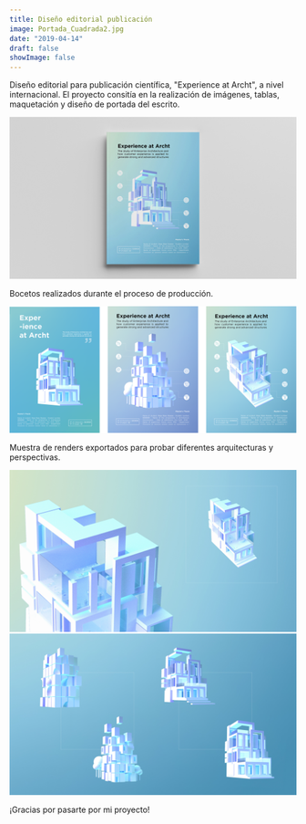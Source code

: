 ```yaml
---
title: Diseño editorial publicación
image: Portada_Cuadrada2.jpg
date: "2019-04-14"
draft: false
showImage: false
---
```


Diseño editorial para publicación científica, "Experience at Archt",  a nivel internacional. El proyecto consitía en la realización de imágenes, tablas, maquetación y diseño de portada del escrito. 

![Portada](/images/Portada2.jpg "Diseño de portada")



Bocetos realizados durante el proceso de producción.

![Bocetos](/images/Sketches2.png "Bocetos")



Muestra de renders exportados para probar diferentes arquitecturas y perspectivas.

![Renders](/images/Renders1.jpg "Renders")
![Renders](/images/Renders2.jpg "Renders")



¡Gracias por pasarte por mi proyecto!

